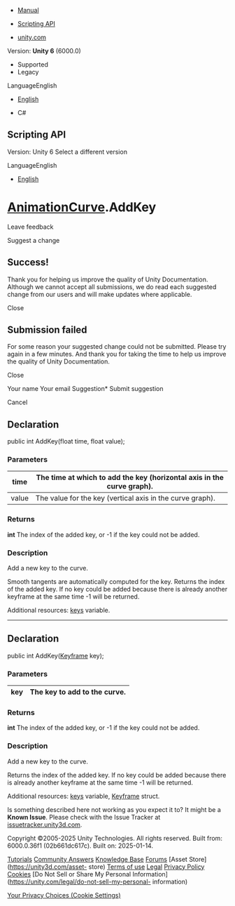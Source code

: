 [ ]()

  * [Manual](../Manual/index.html)
  * [Scripting API](../ScriptReference/index.html)

  * [unity.com](https://unity.com/)

Version: **Unity 6** (6000.0)

  * Supported
  * Legacy

LanguageEnglish

  * [English]()

  * C#

[ ](https://docs.unity3d.com)

## Scripting API

Version: Unity 6 Select a different version

LanguageEnglish

  * [English]()

#  [AnimationCurve](AnimationCurve.html).AddKey

Leave feedback

Suggest a change

## Success!

Thank you for helping us improve the quality of Unity Documentation. Although
we cannot accept all submissions, we do read each suggested change from our
users and will make updates where applicable.

Close

## Submission failed

For some reason your suggested change could not be submitted. Please <a>try
again</a> in a few minutes. And thank you for taking the time to help us
improve the quality of Unity Documentation.

Close

Your name Your email Suggestion* Submit suggestion

Cancel

[ ]()

## Declaration

public int AddKey(float time, float value);

### Parameters

time | The time at which to add the key (horizontal axis in the curve graph).  
---|---  
value | The value for the key (vertical axis in the curve graph).  
  
### Returns

**int** The index of the added key, or -1 if the key could not be added.

### Description

Add a new key to the curve.

Smooth tangents are automatically computed for the key. Returns the index of
the added key. If no key could be added because there is already another
keyframe at the same time -1 will be returned.  
  
Additional resources: [keys](AnimationCurve-keys.html) variable.

* * *

## Declaration

public int AddKey([Keyframe](Keyframe.html) key);

### Parameters

key | The key to add to the curve.  
---|---  
  
### Returns

**int** The index of the added key, or -1 if the key could not be added.

### Description

Add a new key to the curve.

Returns the index of the added key. If no key could be added because there is
already another keyframe at the same time -1 will be returned.  
  
Additional resources: [keys](AnimationCurve-keys.html) variable,
[Keyframe](Keyframe.html) struct.

Is something described here not working as you expect it to? It might be a
**Known Issue**. Please check with the Issue Tracker at
[issuetracker.unity3d.com](https://issuetracker.unity3d.com).

Copyright ©2005-2025 Unity Technologies. All rights reserved. Built from:
6000.0.36f1 (02b661dc617c). Built on: 2025-01-14.

[Tutorials](https://unity3d.com/learn) [Community
Answers](https://answers.unity3d.com) [Knowledge
Base](https://support.unity3d.com/hc/en-us)
[Forums](https://forum.unity3d.com) [Asset Store](https://unity3d.com/asset-
store) [Terms of use](https://docs.unity3d.com/Manual/TermsOfUse.html)
[Legal](https://unity.com/legal) [Privacy
Policy](https://unity.com/legal/privacy-policy)
[Cookies](https://unity.com/legal/cookie-policy) [Do Not Sell or Share My
Personal Information](https://unity.com/legal/do-not-sell-my-personal-
information)

[Your Privacy Choices (Cookie Settings)](javascript:void\(0\);)

